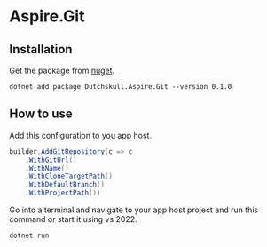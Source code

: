 # Aspire.Git

## Installation

Get the package from [nuget](https://www.nuget.org/packages/Dutchskull.Aspire.Git/).

```
dotnet add package Dutchskull.Aspire.Git --version 0.1.0
```

## How to use

Add this configuration to you app host.

```csharp
builder.AddGitRepository(c => c
	.WithGitUrl()
	.WithName()
	.WithCloneTargetPath()
	.WithDefaultBranch()
	.WithProjectPath())
```

Go into a terminal and navigate to your app host project and run this command or start it using vs 2022.

```powershell
dotnet run
```
